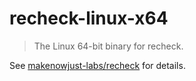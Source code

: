 # recheck-linux-x64

> The Linux 64-bit binary for recheck.

See [makenowjust-labs/recheck](https://github.com/makenowjust-labs/recheck) for details.
